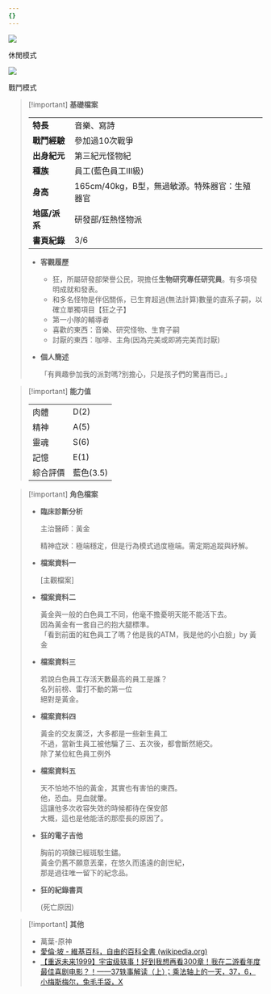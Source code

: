 ```yaml
---
{}
---
```

[![](https://i.pinimg.com/564x/f7/99/93/f799932cd2db1190b729b2da275a3c56.jpg)](https://i.pinimg.com/564x/f7/99/93/f799932cd2db1190b729b2da275a3c56.jpg)

休閒模式

[![](https://i.pinimg.com/564x/f4/69/94/f46994b0b796fae9e9a65d4967d8abf2.jpg)](https://i.pinimg.com/564x/f4/69/94/f46994b0b796fae9e9a65d4967d8abf2.jpg)

戰鬥模式

> [!important] **基礎檔案**
> 
> |   |   |
> |---|---|
> |**特長**|音樂、寫詩|
> |**戰鬥經驗**|參加過10次戰爭|
> |**出身紀元**|第三紀元怪物紀|
> |**種族**|員工(藍色員工III級)|
> |**身高**|165cm/40kg，B型，無過敏源。特殊器官：生殖器官|
> |**地區/派系**|研發部/狂熱怪物派|
> |**書頁紀錄**|3/6|
> 
> - **客觀履歷**
>     - 狂，所屬研發部榮譽公民，現擔任**生物研究專任研究員**。有多項發明成就和發表。
>     - 和多名怪物是伴侶關係，已生育超過(無法計算)數量的直系子嗣，以確立單獨項目【狂之子】
>     - 第一小隊的輔導者
>     - 喜歡的東西：音樂、研究怪物、生育子嗣
>     - 討厭的東西：咖啡、主角(因為完美或即將完美而討厭)
> - **個人簡述**
>     
>     「有興趣參加我的派對嗎?別擔心，只是孩子們的驚喜而已。」
>     

> [!important] **能力值**
> 
> |   |   |
> |---|---|
> |肉體|D(2)|
> |精神|A(5)|
> |靈魂|S(6)|
> |記憶|E(1)|
> |綜合評價|藍色(3.5)|

> [!important] **角色檔案**
> 
> - **臨床診斷分析**
>     
>     主治醫師：黃金
>     
>     精神症狀：極端穩定，但是行為模式過度極端。需定期追蹤與紓解。
>     
> - **檔案資料一**
>     
>     [主觀檔案]
>     
> - **檔案資料二**
>     
>     黃金與一般的白色員工不同，他毫不擔憂明天能不能活下去。  
>     因為黃金有一套自己的抱大腿標準。  
>     「看到前面的紅色員工了嗎？他是我的ATM，我是他的小白臉」by 黃金  
>     
> - **檔案資料三**
>     
>     若說白色員工存活天數最高的員工是誰？  
>     名列前榜、雷打不動的第一位  
>     絕對是黃金。  
>     
> - **檔案資料四**
>     
>     黃金的交友廣泛，大多都是一些新生員工  
>     不過，當新生員工被他騙了三、五次後，都會斷然絕交。  
>     除了某位紅色員工例外  
>     
> - **檔案資料五**
>     
>     天不怕地不怕的黃金，其實也有害怕的東西。  
>     他，恐血。見血就暈。  
>     這讓他多次收容失效的時候都待在保安部  
>     大概，這也是他能活的那麼長的原因了。  
>     
> - **狂的電子吉他**
>     
>     胸前的項鍊已經斑駁生鏽。  
>     黃金仍舊不願意丟棄，在悠久而遙遠的創世紀，  
>     那是過往唯一留下的紀念品。  
>     
> - **狂的紀錄書頁**
>     
>     (死亡原因)
>     

> [!important] **其他**
> 
> - 萬葉-原神
> - [愛倫·坡 - 維基百科，自由的百科全書 (wikipedia.org)](https://zh.wikipedia.org/zh-tw/%E7%88%B1%E4%BC%A6%C2%B7%E5%9D%A1)
> - [【重返未来1999】宇宙级轶事！好到我想再看300章！我在二游看年度最佳喜剧电影？！——37轶事解读（上）；乘法轴上的一天，37，6，小梅斯梅尔，兔毛手袋，X](https://b23.tv/E0Qc5tT)